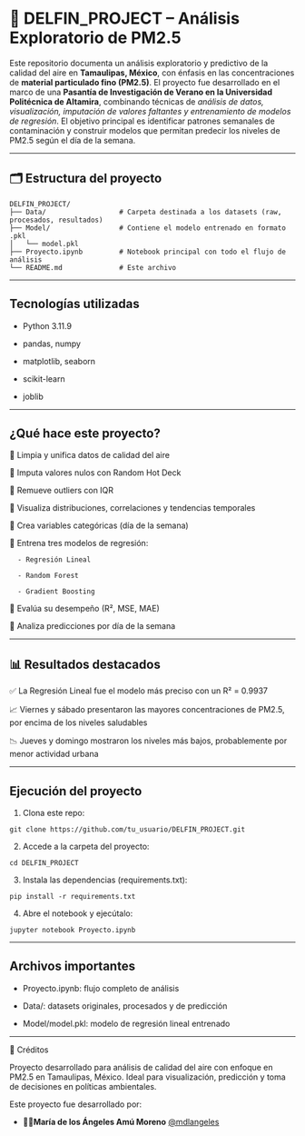 # 🐬 DELFIN_PROJECT – Análisis Exploratorio de PM2.5

Este repositorio documenta un análisis exploratorio y predictivo de la calidad del aire en **Tamaulipas, México**, con énfasis en las concentraciones de **material particulado fino (PM2.5)**. El proyecto fue desarrollado en el marco de una **Pasantía de Investigación de Verano en la Universidad Politécnica de Altamira**, combinando técnicas de *análisis de datos, visualización, imputación de valores faltantes y entrenamiento de modelos de regresión*. El objetivo principal es identificar patrones semanales de contaminación y construir modelos que permitan predecir los niveles de PM2.5 según el día de la semana.

---
## 🗂️ Estructura del proyecto
```
DELFIN_PROJECT/
├── Data/                  # Carpeta destinada a los datasets (raw, procesados, resultados)
├── Model/                 # Contiene el modelo entrenado en formato .pkl
│   └── model.pkl
├── Proyecto.ipynb         # Notebook principal con todo el flujo de análisis
└── README.md              # Este archivo
```
---
## Tecnologías utilizadas
- Python 3.11.9

- pandas, numpy

- matplotlib, seaborn

- scikit-learn

- joblib

---
## ¿Qué hace este proyecto?
🔹 Limpia y unifica datos de calidad del aire

🔹 Imputa valores nulos con Random Hot Deck

🔹 Remueve outliers con IQR

🔹 Visualiza distribuciones, correlaciones y tendencias temporales

🔹 Crea variables categóricas (día de la semana)

🔹 Entrena tres modelos de regresión:

      - Regresión Lineal
      
      - Random Forest
      
      - Gradient Boosting
      
🔹 Evalúa su desempeño (R², MSE, MAE)

🔹 Analiza predicciones por día de la semana

---

## 📊 Resultados destacados
✅ La Regresión Lineal fue el modelo más preciso con un R² = 0.9937

📈 Viernes y sábado presentaron las mayores concentraciones de PM2.5, por encima de los niveles saludables

📉 Jueves y domingo mostraron los niveles más bajos, probablemente por menor actividad urbana

---

## Ejecución del proyecto

1. Clona este repo:
```
git clone https://github.com/tu_usuario/DELFIN_PROJECT.git

```

2. Accede a la carpeta del proyecto:
```
cd DELFIN_PROJECT
```

3. Instala las dependencias  (requirements.txt):
```
pip install -r requirements.txt
```

4. Abre el notebook y ejecútalo:
```
jupyter notebook Proyecto.ipynb
```
---
## Archivos importantes
- Proyecto.ipynb: flujo completo de análisis

- Data/: datasets originales, procesados y de predicción

- Model/model.pkl: modelo de regresión lineal entrenado

---
💬 Créditos

Proyecto desarrollado para análisis de calidad del aire con enfoque en PM2.5 en Tamaulipas, México.
Ideal para visualización, predicción y toma de decisiones en políticas ambientales.

Este proyecto fue desarrollado por:

- **👩‍💻María de los Ángeles Amú Moreno** [@mdlangeles](https://github.com/mdlangeles)

